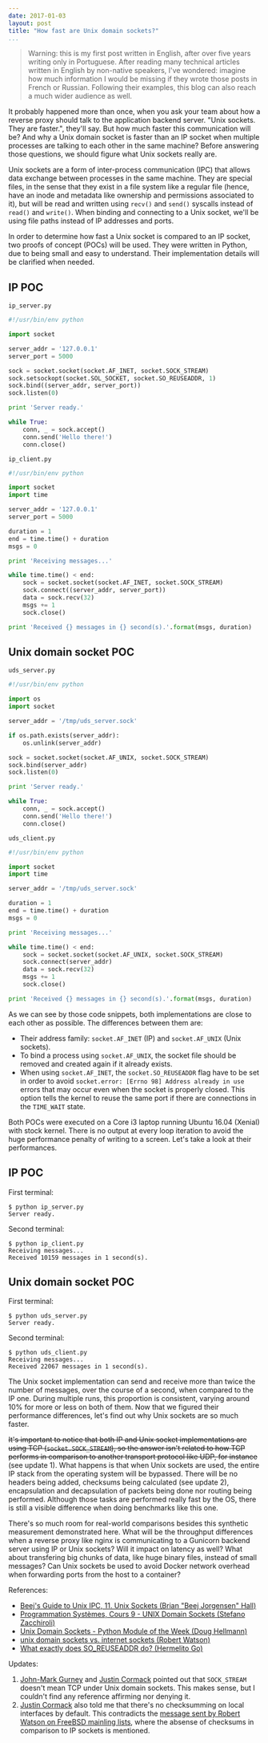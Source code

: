 ```yaml
---
date: 2017-01-03
layout: post
title: "How fast are Unix domain sockets?"
...
```


> Warning: this is my first post written in English, after over five years writing only in Portuguese. After reading many technical articles written in English by non-native speakers, I've wondered: imagine how much information I would be missing if they wrote those posts in French or Russian. Following their examples, this blog can also reach a much wider audience as well.

It probably happened more than once, when you ask your team about how a reverse proxy should talk to the application backend server. "Unix sockets. They are faster.", they'll say. But how much faster this communication will be? And why a Unix domain socket is faster than an IP socket when multiple processes are talking to each other in the same machine? Before answering those questions, we should figure what Unix sockets really are.

Unix sockets are a form of inter-process communication (IPC) that allows data exchange between processes in the same machine. They are special files, in the sense that they exist in a file system like a regular file (hence, have an inode and metadata like ownership and permissions associated to it), but will be read and written using `recv()` and `send()` syscalls instead of `read()` and `write()`. When binding and connecting to a Unix socket, we'll be using file paths instead of IP addresses and ports.

In order to determine how fast a Unix socket is compared to an IP socket, two proofs of concept (POCs) will be used. They were written in Python, due to being small and easy to understand. Their implementation details will be clarified when needed.

## IP POC

`ip_server.py`

``` python
#!/usr/bin/env python

import socket

server_addr = '127.0.0.1'
server_port = 5000

sock = socket.socket(socket.AF_INET, socket.SOCK_STREAM)
sock.setsockopt(socket.SOL_SOCKET, socket.SO_REUSEADDR, 1)
sock.bind((server_addr, server_port))
sock.listen(0)

print 'Server ready.'

while True:
    conn, _ = sock.accept()
    conn.send('Hello there!')
    conn.close()
```

`ip_client.py`

``` python
#!/usr/bin/env python

import socket
import time

server_addr = '127.0.0.1'
server_port = 5000

duration = 1
end = time.time() + duration
msgs = 0

print 'Receiving messages...'

while time.time() < end:
    sock = socket.socket(socket.AF_INET, socket.SOCK_STREAM)
    sock.connect((server_addr, server_port))
    data = sock.recv(32)
    msgs += 1
    sock.close()

print 'Received {} messages in {} second(s).'.format(msgs, duration)
```

## Unix domain socket POC

`uds_server.py`

``` python
#!/usr/bin/env python

import os
import socket

server_addr = '/tmp/uds_server.sock'

if os.path.exists(server_addr):
    os.unlink(server_addr)

sock = socket.socket(socket.AF_UNIX, socket.SOCK_STREAM)
sock.bind(server_addr)
sock.listen(0)

print 'Server ready.'

while True:
    conn, _ = sock.accept()
    conn.send('Hello there!')
    conn.close()
```

`uds_client.py`

``` python
#!/usr/bin/env python

import socket
import time

server_addr = '/tmp/uds_server.sock'

duration = 1
end = time.time() + duration
msgs = 0

print 'Receiving messages...'

while time.time() < end:
    sock = socket.socket(socket.AF_UNIX, socket.SOCK_STREAM)
    sock.connect(server_addr)
    data = sock.recv(32)
    msgs += 1
    sock.close()

print 'Received {} messages in {} second(s).'.format(msgs, duration)
```

As we can see by those code snippets, both implementations are close to each other as possible. The differences between them are:

* Their address family: `socket.AF_INET` (IP) and `socket.AF_UNIX` (Unix sockets).
* To bind a process using `socket.AF_UNIX`, the socket file should be removed and created again if it already exists.
* When using `socket.AF_INET`, the `socket.SO_REUSEADDR` flag have to be set in order to avoid `socket.error: [Errno 98] Address already in use` errors that may occur even when the socket is properly closed. This option tells the kernel to reuse the same port if there are connections in the `TIME_WAIT` state.

Both POCs were executed on a Core i3 laptop running Ubuntu 16.04 (Xenial) with stock kernel. There is no output at every loop iteration to avoid the huge performance penalty of writing to a screen. Let's take a look at their performances.

## IP POC

First terminal:

    $ python ip_server.py
    Server ready.

Second terminal:

    $ python ip_client.py
    Receiving messages...
    Received 10159 messages in 1 second(s).

## Unix domain socket POC

First terminal:

    $ python uds_server.py
    Server ready.

Second terminal:

    $ python uds_client.py
    Receiving messages...
    Received 22067 messages in 1 second(s).

The Unix socket implementation can send and receive more than twice the number of messages, over the course of a second, when compared to the IP one. During multiple runs, this proportion is consistent, varying around 10% for more or less on both of them. Now that we figured their performance differences, let's find out why Unix sockets are so much faster.

~~It's important to notice that both IP and Unix socket implementations are using TCP (`socket.SOCK_STREAM`), so the answer isn't related to how TCP performs in comparison to another transport protocol like UDP, for instance~~ (see update 1). What happens is that when Unix sockets are used, the entire IP stack from the operating system will be bypassed. There will be no headers being added, checksums being calculated (see update 2), encapsulation and decapsulation of packets being done nor routing being performed. Although those tasks are performed really fast by the OS, there is still a visible difference when doing benchmarks like this one.

There's so much room for real-world comparisons besides this synthetic measurement demonstrated here. What will be the throughput differences when a reverse proxy like nginx is communicating to a Gunicorn backend server using IP or Unix sockets? Will it impact on latency as well? What about transfering big chunks of data, like huge binary files, instead of small messages? Can Unix sockets be used to avoid Docker network overhead when forwarding ports from the host to a container?

References:

* [Beej's Guide to Unix IPC, 11. Unix Sockets (Brian "Beej Jorgensen" Hall)][beej-unix-sock]
* [Programmation Systèmes, Cours 9 - UNIX Domain Sockets (Stefano Zacchiroli)][zach-unix-sock]
* [Unix Domain Sockets - Python Module of the Week (Doug Hellmann)][pymotw-unix-sock]
* [unix domain sockets vs. internet sockets (Robert Watson)][rwatson-unix-sock]
* [What exactly does SO_REUSEADDR do? (Hermelito Go)][so-reuseaddr]

Updates:

1. [John-Mark Gurney][encthenet] and [Justin Cormack][justincormack-1] pointed out that `SOCK_STREAM` doesn't mean TCP under Unix domain sockets. This makes sense, but I couldn't find any reference affirming nor denying it.
2. [Justin Cormack][justincormack-2] also told me that there's no checksumming on local interfaces by default. This contradicts the [message sent by Robert Watson on FreeBSD mainling lists][rwatson-unix-sock], where the absense of checksums in comparison to IP sockets is mentioned.

[beej-unix-sock]: https://beej.us/guide/bgipc/output/html/multipage/unixsock.html
[encthenet]: https://twitter.com/encthenet/status/816350833281372160
[justincormack-1]: https://twitter.com/justincormack/status/816382943408967685
[justincormack-2]: https://twitter.com/justincormack/status/816382500905910273
[pymotw-unix-sock]: https://pymotw.com/2/socket/uds.html
[rwatson-unix-sock]: https://lists.freebsd.org/pipermail/freebsd-performance/2005-February/001143.html
[so-reuseaddr]: http://www.unixguide.net/network/socketfaq/4.5.shtml
[zach-unix-sock]: https://upsilon.cc/~zack/teaching/1314/progsyst/cours-09-socket-unix.pdf
